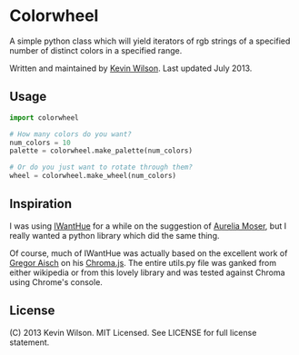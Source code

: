 Colorwheel
==========
A simple python class which will yield iterators of rgb strings of a specified
number of distinct colors in a specified range.

Written and maintained by [Kevin Wilson](http://www.github.com/khwilson). Last
updated July 2013.

Usage
-----
```python
import colorwheel

# How many colors do you want?
num_colors = 10
palette = colorwheel.make_palette(num_colors)

# Or do you just want to rotate through them?
wheel = colorwheel.make_wheel(num_colors)
```

Inspiration
-----------
I was using [IWantHue](http://tools.medialab.sciences-po.fr/iwanthue/) for a
while on the suggestion of [Aurelia Moser](aureliamoser.com), but I really
wanted a python library which did the same thing.

Of course, much of IWantHue was actually based on the excellent work of
[Gregor Aisch](http://driven-by-data.net) on his
[Chroma.js](github.com/gka/chroma.js). The entire utils.py file was ganked
from either wikipedia or from this lovely library and was tested against
Chroma using Chrome's console.

License
-------
(C) 2013 Kevin Wilson. MIT Licensed. See LICENSE for full license statement.
